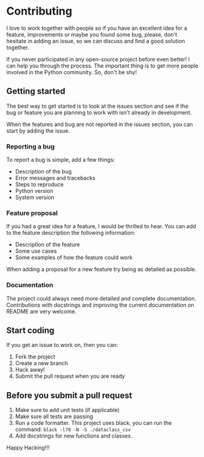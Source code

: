 # Contributing

I love to work together with people so if you have an excellent idea for a feature, improvements or maybe you found
some bug, please, don't hesitate in adding an issue, so we can discuss and find a good solution together.

If you never participated in any open-source project before even better! I can help you through the process. The
important thing is to get more people involved in the Python community. So, don't be shy!

## Getting started

The best way to get started is to look at the issues section and see if the bug or feature you are planning to work with
isn't already in development.

When the features and bug are not reported in the issues section, you can start by adding the issue.

### Reporting a bug

To report a bug is simple, add a few things:

- Description of the bug
- Error messages and tracebacks
- Steps to reproduce
- Python version
- System version

### Feature proposal

If you had a great idea for a feature, I would be thrilled to hear. You can add to the feature description
the following information:

- Description of the feature
- Some use cases
- Some examples of how the feature could work

When adding a proposal for a new feature try being as detailed as possible.

### Documentation

The project could always need more detailed and complete documentation. Contributions with docstrings and
improving the current documentation on README are very welcome.

## Start coding

If you get an issue to work on, then you can:

1. Fork the project
2. Create a new branch
3. Hack away!
4. Submit the pull request when you are ready


## Before you submit a pull request

1. Make sure to add unit tests (if applicable)
2. Make sure all tests are passing
3. Run a code formatter. This project uses black, you can run the command: `black -l79 -N -S ./dataclass_csv`
4. Add docstrings for new functions and classes.


Happy Hacking!!!
